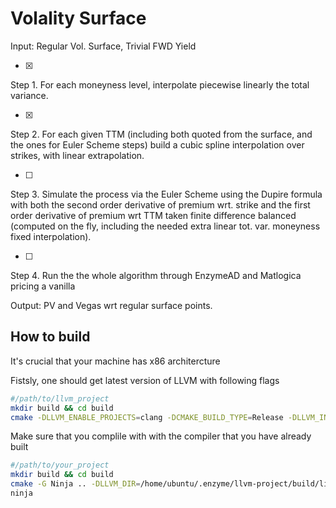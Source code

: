 # Volality Surface


Input: Regular Vol. Surface, Trivial FWD Yield

- [x]
 Step 1. For each moneyness level,  interpolate piecewise linearly the total variance.

- [x]
Step 2. For each given TTM (including both quoted from the surface, and the ones for Euler Scheme steps) build a cubic spline interpolation over strikes, with linear extrapolation. 

- [ ]
Step 3. Simulate the process via the Euler Scheme using  the Dupire formula with both the second order derivative of premium wrt. strike and the first order derivative of premium wrt TTM taken finite difference balanced (computed on the fly, including the needed extra linear tot. var. moneyness fixed interpolation).

- [ ]
Step 4. Run the the whole algorithm through EnzymeAD and Matlogica pricing a vanilla 

Output: PV and Vegas wrt regular surface points.

## How to build
It's crucial that your machine has x86 architercture

Fistsly, one should get latest version of LLVM with following flags

```bash
#/path/to/llvm_project
mkdir build && cd build
cmake -DLLVM_ENABLE_PROJECTS=clang -DCMAKE_BUILD_TYPE=Release -DLLVM_INSTALL_UTILS=ON -DLLVM_INSTALL_TOOLCHAIN_ONLY=ON -G Ninja ../llvm
```

Make sure that you complile with with the compiler that you have already built

```bash
#/path/to/your_project
mkdir build && cd build
cmake -G Ninja .. -DLLVM_DIR=/home/ubuntu/.enzyme/llvm-project/build/lib/cmake/llvm -DClang_DIR=/home/ubuntu/.enzyme/llvm-project/build/lib/cmake/clang
ninja
```




